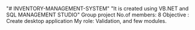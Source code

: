 "# INVENTORY-MANAGEMENT-SYSTEM" 
"It is created using VB.NET and SQL MANAGEMENT STUDIO"
Group project
No.of members: 8
Objective : Create desktop application
My role: Validation, and few modules.

